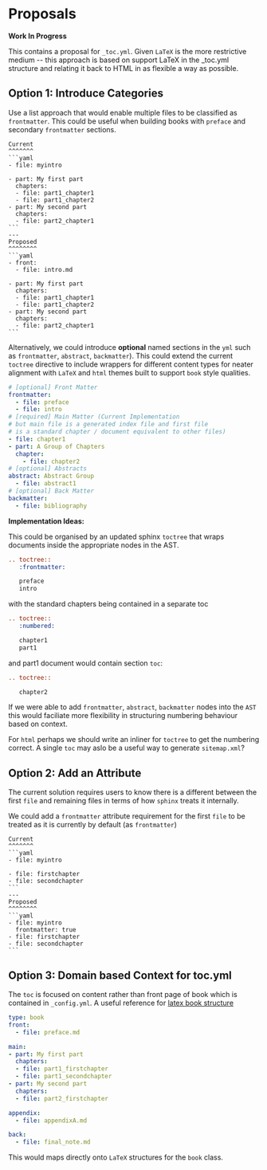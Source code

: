 # Proposals

**Work In Progress**

This contains a proposal for `_toc.yml`. Given `LaTeX` is the more restrictive
medium -- this approach is based on support LaTeX in the _toc.yml structure and
relating it back to HTML in as flexible a way as possible.

## Option 1: Introduce Categories

Use a list approach that would
enable multiple files to be classified as `frontmatter`.
This could be useful when building books with `preface` and
secondary `frontmatter` sections.

````{panels}
Current
^^^^^^^
```yaml
- file: myintro

- part: My first part
  chapters:
  - file: part1_chapter1
  - file: part1_chapter2
- part: My second part
  chapters:
  - file: part2_chapter1
```
---
Proposed
^^^^^^^^
```yaml
- front:
  - file: intro.md

- part: My first part
  chapters:
  - file: part1_chapter1
  - file: part1_chapter2
- part: My second part
  chapters:
  - file: part2_chapter1
```
````

Alternatively, we could introduce **optional** named sections in the `yml` such as `frontmatter`, `abstract`, `backmatter`). This
could extend the current `toctree` directive to include wrappers
for different content types for neater alignment with `LaTeX` and
`html` themes built to support `book` style qualities.

```yaml
# [optional] Front Matter
frontmatter:
  - file: preface
  - file: intro
# [required] Main Matter (Current Implementation
# but main file is a generated index file and first file
# is a standard chapter / document equivalent to other files)
- file: chapter1
- part: A Group of Chapters
  chapter:
    - file: chapter2
# [optional] Abstracts
abstract: Abstract Group
  - file: abstract1
# [optional] Back Matter
backmatter:
  - file: bibliography
```

**Implementation Ideas:**

This could be organised by an updated
sphinx `toctree` that wraps documents inside the
appropriate nodes in the AST.

```rst
.. toctree::
   :frontmatter:

   preface
   intro
```

with the standard chapters being contained in a separate toc

```rst
.. toctree::
   :numbered:

   chapter1
   part1
```

and part1 document would contain section `toc`:

```rst
.. toctree::

   chapter2
```

If we were able to add `frontmatter`, `abstract`, `backmatter` nodes into the `AST` this would faciliate more flexibility in structuring
numbering behaviour based on context.

For `html` perhaps we should write an inliner for `toctree` to get the numbering correct. A single `toc` may aslo be a useful way to generate  `sitemap.xml`?

## Option 2: Add an Attribute

The current solution requires users to know there is a different between the first
`file` and remaining files in terms of how `sphinx` treats it internally.

We could add a `frontmatter` attribute requirement for the first `file` to be
treated as it is currently by default (as `frontmatter`)

````{panels}
Current
^^^^^^^
```yaml
- file: myintro

- file: firstchapter
- file: secondchapter
```
---
Proposed
^^^^^^^^
```yaml
- file: myintro
  frontmatter: true
- file: firstchapter
- file: secondchapter
```
````

## Option 3: Domain based Context for toc.yml

The `toc` is focused on content rather than front page of book 
which is contained in `_config.yml`. A useful reference for 
[latex book structure](https://en.wikibooks.org/wiki/LaTeX/Document_Structure#Book_structure)

```yaml
type: book
front:
  - file: preface.md

main:
- part: My first part
  chapters:
  - file: part1_firstchapter
  - file: part1_secondchapter
- part: My second part
  chapters:
  - file: part2_firstchapter

appendix:
  - file: appendixA.md

back: 
  - file: final_note.md
```

This would maps directly onto `LaTeX` structures for the `book` class.
